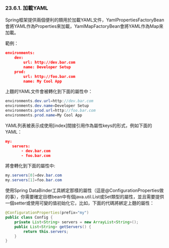### 23.6.1. 加載YAML

Spring框架提供兩個便利的類用於加載YAML文件，YamlPropertiesFactoryBean會將YAML作為Properties來加載，YamlMapFactoryBean會將YAML作為Map來加載。

範例：
```json
environments:
    dev:
        url: http://dev.bar.com
        name: Developer Setup
    prod:
        url: http://foo.bar.com
        name: My Cool App
```
上麵的YAML文件會被轉化到下面的屬性中：
```java
environments.dev.url=http://dev.bar.com
environments.dev.name=Developer Setup
environments.prod.url=http://foo.bar.com
environments.prod.name=My Cool App
```
YAML列表被表示成使用[index]間接引用作為屬性keys的形式，例如下面的YAML：
```json
my:
   servers:
       - dev.bar.com
       - foo.bar.com
```
將會轉化到下面的屬性中:
```java
my.servers[0]=dev.bar.com
my.servers[1]=foo.bar.com
```
使用Spring DataBinder工具綁定那樣的屬性（這是@ConfigurationProperties做的事），你需要確定目標bean中有個java.util.List或Set類型的屬性，並且需要提供一個setter或使用可變的值初始化它，比如，下面的代碼將綁定上麵的屬性：
```java
@ConfigurationProperties(prefix="my")
public class Config {
    private List<String> servers = new ArrayList<String>();
    public List<String> getServers() {
        return this.servers;
    }
}
```
